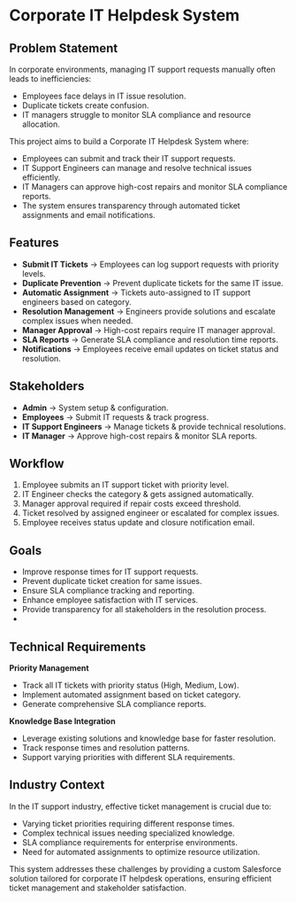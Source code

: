 
# Corporate IT Helpdesk System

## Problem Statement

In corporate environments, managing IT support requests manually often leads to inefficiencies:

* Employees face delays in IT issue resolution.
* Duplicate tickets create confusion.
* IT managers struggle to monitor SLA compliance and resource allocation.

This project aims to build a Corporate IT Helpdesk System where:

* Employees can submit and track their IT support requests.
* IT Support Engineers can manage and resolve technical issues efficiently.
* IT Managers can approve high-cost repairs and monitor SLA compliance reports.
* The system ensures transparency through automated ticket assignments and email notifications.

## Features

* **Submit IT Tickets** → Employees can log support requests with priority levels.
* **Duplicate Prevention** → Prevent duplicate tickets for the same IT issue.
* **Automatic Assignment** → Tickets auto-assigned to IT support engineers based on category.
* **Resolution Management** → Engineers provide solutions and escalate complex issues when needed.
* **Manager Approval** → High-cost repairs require IT manager approval.
* **SLA Reports** → Generate SLA compliance and resolution time reports.
* **Notifications** → Employees receive email updates on ticket status and resolution.

## Stakeholders

* **Admin** → System setup & configuration.
* **Employees** → Submit IT requests & track progress.
* **IT Support Engineers** → Manage tickets & provide technical resolutions.
* **IT Manager** → Approve high-cost repairs & monitor SLA reports.

## Workflow

1. Employee submits an IT support ticket with priority level.
2. IT Engineer checks the category & gets assigned automatically.
3. Manager approval required if repair costs exceed threshold.
4. Ticket resolved by assigned engineer or escalated for complex issues.
5. Employee receives status update and closure notification email.

## Goals

* Improve response times for IT support requests.
* Prevent duplicate ticket creation for same issues.
* Ensure SLA compliance tracking and reporting.
* Enhance employee satisfaction with IT services.
* Provide transparency for all stakeholders in the resolution process.
* 
## Technical Requirements
 
 **Priority Management**

  * Track all IT tickets with priority status (High, Medium, Low).
  * Implement automated assignment based on ticket category.
  * Generate comprehensive SLA compliance reports.

 **Knowledge Base Integration**

  * Leverage existing solutions and knowledge base for faster resolution.
  * Track response times and resolution patterns.
  * Support varying priorities with different SLA requirements.

## Industry Context

In the IT support industry, effective ticket management is crucial due to:

* Varying ticket priorities requiring different response times.
* Complex technical issues needing specialized knowledge.
* SLA compliance requirements for enterprise environments.
* Need for automated assignments to optimize resource utilization.

This system addresses these challenges by providing a custom Salesforce solution tailored for corporate IT helpdesk operations, ensuring efficient ticket management and stakeholder satisfaction.

